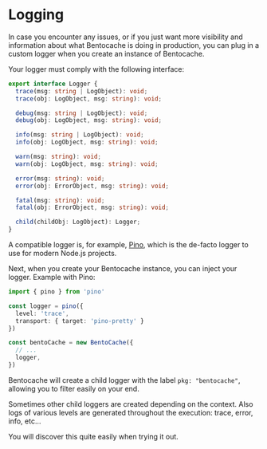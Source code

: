 # Logging

In case you encounter any issues, or if you just want more visibility and information about what Bentocache is doing in production, you can plug in a custom logger when you create an instance of Bentocache.

Your logger must comply with the following interface:

```ts
export interface Logger {
  trace(msg: string | LogObject): void;
  trace(obj: LogObject, msg: string): void;

  debug(msg: string | LogObject): void;
  debug(obj: LogObject, msg: string): void;

  info(msg: string | LogObject): void;
  info(obj: LogObject, msg: string): void;

  warn(msg: string): void;
  warn(obj: LogObject, msg: string): void;

  error(msg: string): void;
  error(obj: ErrorObject, msg: string): void;

  fatal(msg: string): void;
  fatal(obj: ErrorObject, msg: string): void;

  child(childObj: LogObject): Logger;
}
```

A compatible logger is, for example, [Pino](https://github.com/pinojs/pino), which is the de-facto logger to use for modern Node.js projects.

Next, when you create your Bentocache instance, you can inject your logger. Example with Pino:

```ts
import { pino } from 'pino'

const logger = pino({
  level: 'trace',
  transport: { target: 'pino-pretty' }
})

const bentoCache = new BentoCache({
  // ...
  logger,
})
```

Bentocache will create a child logger with the label `pkg: "bentocache"`, allowing you to filter easily on your end.

Sometimes other child loggers are created depending on the context. Also logs of various levels are generated throughout the execution: trace, error, info, etc...

You will discover this quite easily when trying it out.
